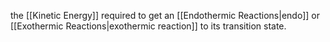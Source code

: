 the [[Kinetic Energy]] required to get an [[Endothermic Reactions|endo]] or [[Exothermic Reactions|exothermic reaction]] to its transition state.